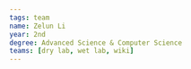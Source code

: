 ```yaml
---
tags: team
name: Zelun Li
year: 2nd
degree: Advanced Science & Computer Science
teams: [dry lab, wet lab, wiki]
---
```

